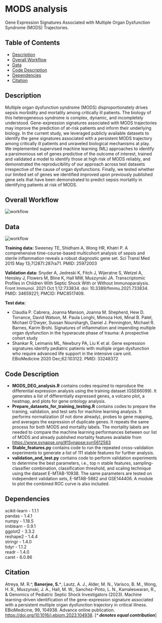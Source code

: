 # MODS analysis
Gene Expression Signatures Associated with Multiple Organ Dysfunction Syndrome (MODS) Trajectories.

## Table of Contents

- [Description](#description)
- [Overall Workflow](#overall-workflow)
- [Data](#data)
- [Code Description](#code-Description)
- [Dependencies](#dependencies)
- [Citation](#citation)

## Description
Multiple organ dysfunction syndrome (MODS) disproportionately drives sepsis morbidity and mortality among critically ill patients. The biology of this heterogeneous syndrome is complex, dynamic, and incompletely understood. Gene-expression signatures associated with MODS trajectories may improve the prediction of at-risk patients and inform their underlying biology. In the current study, we leveraged publicly available datasets to identify the gene signatures associated with a persistent MODS trajectory among critically ill patients and unraveled biological mechanisms at play. We implemented supervised machine learning (ML) approaches to identify a
parsimonious set of genes predictive of the outcome of interest, trained and validated a model to identify those at high risk of MODS reliably, and demonstrated the reproducibility of our approach across test datasets irrespective of the cause of organ dysfunctions.
Finally, we tested whether our limited set of genes we identified improved upon previously published gene sets that have been demonstrated to predict sepsis mortality in identifying patients at risk of MODS.

## Overall Workflow
![workflow](https://github.com/banerjeeshayantan/CC_MODS_codes/blob/main/Figure%201-1.png)

## Data
![workflow](https://github.com/banerjeeshayantan/CC_MODS_codes/blob/main/datasets-1.png)

**Training data:** Sweeney TE, Shidham A, Wong HR, Khatri P. A comprehensive time-course-based multicohort analysis of sepsis and sterile inflammation reveals a robust diagnostic gene set. Sci Transl Med 2015 May 13;7(287):287ra71. PMID: 25972003

**Validation data:** Snyder A, Jedreski K, Fitch J, Wijeratne S, Wetzel A, Hensley J, Flowers M, Bline K, Hall MW, Muszynski JA. Transcriptomic Profiles in Children With Septic Shock With or Without Immunoparalysis. Front Immunol. 2021 Oct 1;12:733834. doi: 10.3389/fimmu.2021.733834. PMID: 34659221; PMCID: PMC8517409.

**Test data:**  
* Claudia P. Cabrera, Joanna Manson, Joanna M. Shepherd, Hew D. Torrance, David Watson, M. Paula Longhi, Mimoza Hoti, Minal B. Patel, Michael O'Dwyer, Sussan Nourshargh, Daniel J. Pennington, Michael R. Barnes, Karim Brohi. Signatures of inflammation and impending multiple organ dysfunction in the hyperacute phase of trauma: A prospective cohort study
* Shankar R, Leimanis ML, Newbury PA, Liu K et al. Gene expression signatures identify pediatric patients with multiple organ dysfunction who require advanced life support in the intensive care unit. EBioMedicine 2020 Dec;62:103122. PMID: 33248372

## Code Description  
* **MODS_DEG_analysis.R** contains codes required to reproduce the differential expression analysis using the training dataset (GSE66099). It generates a list of differentially expressed genes, a volcano plot, a heatmap, and plots for gene ontology analysis.
* **Prepare_datasets_for_training_testing.R** contains codes to prepare the training, validation, and test sets for machine learning analysis. It performs normalization (if not done already), probes to gene mapping, and averages the expression of duplicate genes. It repeats the same process for both MODS and mortality labels. The mortality labels are needed to compare the machine learning performances between our list of MODS and already published mortality features available from https://www.synapse.org/#!Synapse:syn5612563
* **Stable_features.py** contains code to run the repeated cross-validation experiments to generate a list of 111 stable features for further analysis.
* **validation_and_test.py** contains code to perform validation experiments to determine the best parameters, i.e., top n stable features, sampling-classifier combination, classification threshold, and scaling technique using the dataset E-MTAB-10938. The same parameters are tested on independent validation sets, E-MTAB-5882 and GSE144406. A module to plot the combined ROC curve is also included. 


## Dependencies
scikit-learn - 1.1.1  
pandas - 1.4.1  
numpy - 1.18.5  
imblearn - 0.9.1  
ggplot2 - 3.3.2  
reshape2 - 1.4.4   
stringr - 1.4.0  
tidyr - 1.1.2  
readr - 1.4.0  
caret - 6.0.86

## Citation
Atreya, M. R.^, **Banerjee, S.^**, Lautz, A. J., Alder, M. N., Varisco, B. M., Wong, H. R., Muszynski, J. A., Hall, M. W., Sanchez-Pinto, L. N., Kamaleswaran, R., & Genomics of Pediatric Septic Shock Investigators (2023). Machine learning-driven identification of the gene-expression signature associated with a persistent multiple organ dysfunction trajectory in critical illness. EBioMedicine, 99, 104938. Advance online publication. https://doi.org/10.1016/j.ebiom.2023.104938. [***^ denotes equal contribution***]
